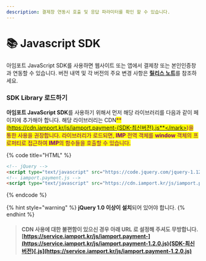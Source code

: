 ```yaml
---
description: 결제창 연동시 호출 및 응답 파라미터를 확인 할 수 있습니다.
---
```


# 📚 Javascript SDK

아임포트 JavaScript SDK를 사용하면 웹사이트 또는 앱에서 결제창 또는 본인인증창과 연동할 수 있습니다. 버전 내역 및 각 버전의 주요 변경 사항은 [**릴리스 노트**](sdk-release-note.md)를 참조하세요.

### SDK Library 로드하기 <a href="#sdk-library" id="sdk-library"></a>

**아임포트 JavaScript SDK**를 사용하기 위해서 먼저 해당 라이브러리를 다음과 같이 페이지에 추가해야 합니다. 해당 라이브러리는 CDN<mark style="color:purple;">**(https://cdn.iamport.kr/js/iamport.payment-{SDK-최신버전}.js**</mark>)을 통한 사용을 권장합니다. 라이브러리가 로드되면, **IMP** 전역 객체를 **window** 객체의 프로퍼티로 접근하여 **IMP**의 함수들을 호출할 수 있습니다.

{% code title="HTML" %}
```html
<!-- jQuery -->
<script type="text/javascript" src="https://code.jquery.com/jquery-1.12.4.min.js" ></script>
<!-- iamport.payment.js -->
<script type="text/javascript" src="https://cdn.iamport.kr/js/iamport.payment-{SDK-최신버전}.js"></script>
```
{% endcode %}

{% hint style="warning" %}
**jQuery 1.0 이상이 설치**되어 있어야 합니다.
{% endhint %}

> #### **CDN** 사용에 대한 불편함이 있으신 경우 아래 URL 로 설정해 주셔도 무방합니다. [https://service.iamport.kr/js/iamport.payment-](https://service.iamport.kr/js/iamport.payment-1.2.0.js){SDK-최신버전}[.js](https://service.iamport.kr/js/iamport.payment-1.2.0.js)
